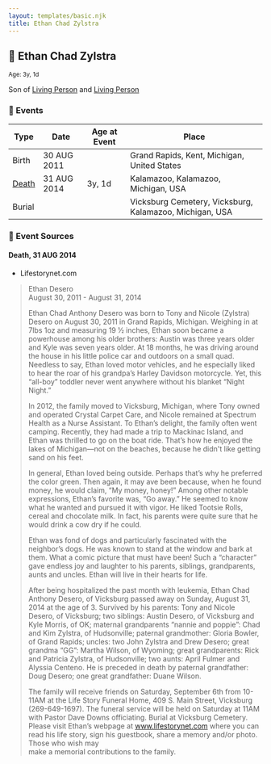 ```yaml
---
layout: templates/basic.njk
title: Ethan Chad Zylstra
---
```

## 🔵 Ethan Chad Zylstra
<small>Age: 3y, 1d</small>

Son of [Living Person](/people/5/59787254) and [Living Person](/people/1/11240493)

### 📆 Events

Type | Date | Age at Event | Place
------ | ------ | ------ | ------
Birth | 30 AUG 2011 |  | Grand Rapids, Kent, Michigan, United States
[Death](#event-event-3) | 31 AUG 2014 | 3y, 1d | Kalamazoo, Kalamazoo, Michigan, USA
Burial |  |  | Vicksburg Cemetery, Vicksburg, Kalamazoo, Michigan, USA

### 📰 Event Sources

#### <a id="event-event-3"></a> Death, 31 AUG 2014
* Lifestorynet.com
>   
  > Ethan Desero  
  > August 30, 2011 - August 31, 2014  
  >   
  > Ethan Chad Anthony Desero was born to Tony and Nicole (Zylstra) Desero on August 30, 2011 in Grand Rapids, Michigan. Weighing in at 7lbs 1oz and measuring 19 ½ inches, Ethan soon became a powerhouse among his older brothers: Austin was three years older and Kyle was seven years older. At 18 months, he was driving around the house in his little police car and outdoors on a small quad. Needless to say, Ethan loved motor vehicles, and he especially liked to hear the roar of his grandpa’s Harley Davidson motorcycle. Yet, this “all-boy” toddler never went anywhere without his blanket “Night Night.”  
  >   
  > In 2012, the family moved to Vicksburg, Michigan, where Tony owned and  operated Crystal Carpet Care, and Nicole remained at Spectrum Health as a Nurse Assistant. To Ethan’s delight, the family often went camping. Recently, they had made a trip to Mackinac Island, and Ethan was thrilled to go on the boat ride. That’s how he enjoyed the lakes of Michigan—not on the beaches, because he didn't like getting sand on his feet.  
  >   
  > In general, Ethan loved being outside. Perhaps that’s why he preferred the color green. Then again, it may ave been because, when he found money, he would claim, “My money, honey!” Among other notable expressions, Ethan’s favorite was, “Go away.” He seemed to know what he wanted and pursued it with vigor. He liked Tootsie Rolls, cereal and chocolate milk. In fact, his parents were quite sure that he would drink a cow dry if he could.   
  >   
  > Ethan was fond of dogs and particularly fascinated with the neighbor’s dogs. He was known to stand at the window and bark at them. What a comic picture that must have been! Such a “character” gave endless joy and laughter to his parents, siblings, grandparents, aunts and uncles. Ethan will live in their hearts for life.  
  >   
  > After being hospitalized the past month with leukemia, Ethan Chad Anthony Desero, of Vicksburg passed away on Sunday, August 31, 2014 at the age of 3. Survived by his parents: Tony and Nicole Desero, of Vicksburg; two siblings: Austin Desero, of Vicksburg and Kyle Morris, of OK; maternal grandparents “nannie and poppie”: Chad and Kim Zylstra, of Hudsonville; paternal grandmother: Gloria Bowler, of Grand Rapids; uncles: two John Zylstra and Drew Desero; great grandma “GG”: Martha Wilson, of Wyoming; great grandparents: Rick and Patricia Zylstra, of Hudsonville; two aunts: April Fulmer and Alyssia Centeno. He is preceded in death by paternal grandfather: Doug Desero; one great grandfather: Duane Wilson.  
  >   
  > The family will receive friends on Saturday, September 6th from 10-11AM at the Life Story Funeral Home, 409 S. Main Street, Vicksburg (269-649-1697). The funeral service will be held on Saturday at 11AM with Pastor Dave Downs officiating. Burial at Vicksburg Cemetery. Please visit Ethan’s webpage at www.lifestorynet.com where you can read his life story, sign his guestbook, share a memory and/or photo. Those who wish may  
  > make a memorial contributions to the family.
